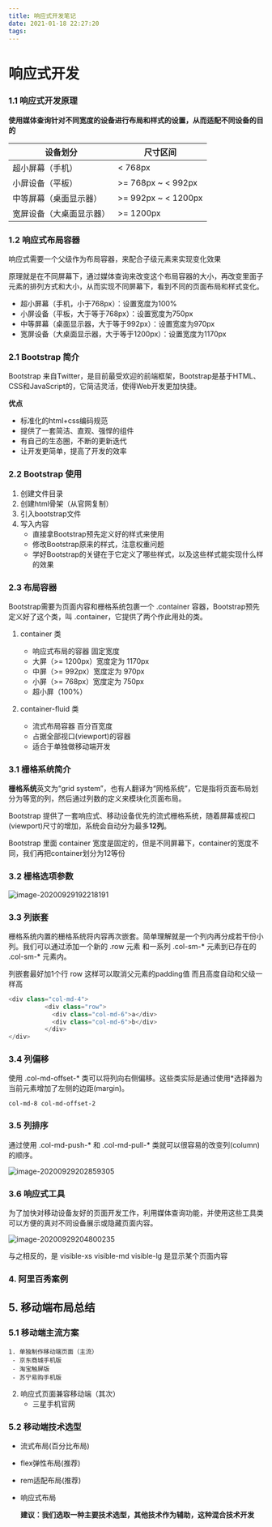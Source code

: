 ```yaml
---
title: 响应式开发笔记
date: 2021-01-18 22:27:20
tags:
---
```

# 响应式开发

### 1.1 响应式开发原理

**使用媒体查询针对不同宽度的设备进行布局和样式的设置，从而适配不同设备的目的**

| 设备划分                 | 尺寸区间            |
| ------------------------ | ------------------- |
| 超小屏幕（手机）         | < 768px             |
| 小屏设备（平板）         | >= 768px ~ < 992px  |
| 中等屏幕（桌面显示器）   | >= 992px ~ < 1200px |
| 宽屏设备（大桌面显示器） | >= 1200px           |

### 1.2 响应式布局容器

响应式需要一个父级作为布局容器，来配合子级元素来实现变化效果

原理就是在不同屏幕下，通过媒体查询来改变这个布局容器的大小，再改变里面子元素的排列方式和大小，从而实现不同屏幕下，看到不同的页面布局和样式变化。

- 超小屏幕（手机，小于768px）：设置宽度为100%
- 小屏设备（平板，大于等于768px）：设置宽度为750px
- 中等屏幕（桌面显示器，大于等于992px）：设置宽度为970px
- 宽屏设备（大桌面显示器，大于等于1200px）：设置宽度为1170px



### 2.1 Bootstrap 简介

Bootstrap 来自Twitter，是目前最受欢迎的前端框架，Bootstrap是基于HTML、CSS和JavaScript的，它简洁灵活，使得Web开发更加快捷。

**优点**

- 标准化的html+css编码规范
- 提供了一套简洁、直观、强悍的组件
- 有自己的生态圈，不断的更新迭代
- 让开发更简单，提高了开发的效率

### 2.2 Bootstrap 使用

1. 创建文件目录
2. 创建html骨架（从官网复制）
3. 引入bootstrap文件
4. 写入内容
   - 直接拿Bootstrap预先定义好的样式来使用
   - 修改Bootstrap原来的样式，注意权重问题
   - 学好Bootstrap的关键在于它定义了哪些样式，以及这些样式能实现什么样的效果

### 2.3 布局容器

Bootstrap需要为页面内容和栅格系统包裹一个 .container 容器，Bootstrap预先定义好了这个类，叫 .container，它提供了两个作此用处的类。

1. container 类
   - 响应式布局的容器 固定宽度
   - 大屏（>= 1200px）宽度定为 1170px
   - 中屏（>= 992px）宽度定为 970px
   - 小屏（>= 768px）宽度定为 750px
   - 超小屏（100%）

2. container-fluid 类
   - 流式布局容器 百分百宽度
   - 占据全部视口(viewport)的容器
   - 适合于单独做移动端开发

### 3.1 栅格系统简介

**栅格系统**英文为“grid system”，也有人翻译为“网格系统”，它是指将页面布局划分为等宽的列，然后通过列数的定义来模块化页面布局。

Bootstrap 提供了一套响应式、移动设备优先的流式栅格系统，随着屏幕或视口(viewport)尺寸的增加，系统会自动分为最多**12列**。

Bootstrap 里面 container 宽度是固定的，但是不同屏幕下，container的宽度不同，我们再把container划分为12等份

### 3.2 栅格选项参数

![image-20200929192218191](C:\Users\ASUS\AppData\Roaming\Typora\typora-user-images\image-20200929192218191.png)

### 3.3 列嵌套

栅格系统内置的栅格系统将内容再次嵌套。简单理解就是一个列内再分成若干份小列。我们可以通过添加一个新的 .row 元素 和一系列 .col-sm-* 元素到已存在的 .col-sm-* 元素内。

列嵌套最好加1个行 row 这样可以取消父元素的padding值 而且高度自动和父级一样高

```javascript
<div class="col-md-4">
          <div class="row">
            <div class="col-md-6">a</div>
            <div class="col-md-6">b</div>
          </div>
</div>
```

### 3.4 列偏移

使用 .col-md-offset-* 类可以将列向右侧偏移。这些类实际是通过使用*选择器为当前元素增加了左侧的边距(margin)。

`col-md-8 col-md-offset-2`

### 3.5 列排序

通过使用 .col-md-push-* 和 .col-md-pull-* 类就可以很容易的改变列(column)的顺序。

![image-20200929202859305](C:\Users\ASUS\AppData\Roaming\Typora\typora-user-images\image-20200929202859305.png)

### 3.6 响应式工具

为了加快对移动设备友好的页面开发工作，利用媒体查询功能，并使用这些工具类可以方便的真对不同设备展示或隐藏页面内容。

![image-20200929204800235](C:\Users\ASUS\AppData\Roaming\Typora\typora-user-images\image-20200929204800235.png)

与之相反的，是 visible-xs visible-md visible-lg 是显示某个页面内容

### 4. 阿里百秀案例



## 5. 移动端布局总结

### 5.1 移动端主流方案

 	1. 单独制作移动端页面（主流）
     - 京东商城手机版
     - 淘宝触屏版
     - 苏宁易购手机版

2. 响应式页面兼容移动端（其次）
   - 三星手机官网

### 5.2 移动端技术选型

- 流式布局(百分比布局)

- flex弹性布局(推荐)

- rem适配布局(推荐)

- 响应式布局

  **建议：我们选取一种主要技术选型，其他技术作为辅助，这种混合技术开发**